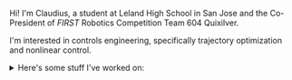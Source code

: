 Hi! I'm Claudius, a student at Leland High School in San Jose and the Co-President of *FIRST* Robotics Competition Team 604 Quixilver.

I'm interested in controls engineering, specifically trajectory optimization and nonlinear control.


<details>
  <summary markdown="span">Here's some stuff I've worked on:</summary>
  <p align="center">
    <img src="https://github.com/cttdev/cttdev/blob/main/resources/WPILibDev.png" height="50">
  </p>

  <p align="center">
    <a href="https://github.com/wpilibsuite/allwpilib"><em>WPILib</em></a>: Worked on a modern controls library for WPILib in both Java and C++.
  </p>

  ---

  <p align="center">
    <img src="https://github.com/cttdev/cttdev/blob/main/resources/quikplan.png" height="60">
  </p>


  <p align="center">
    <a href="https://github.com/wpilibsuite/allwpilib"><em>Quikplan</em></a>: Developed a <a href="https://www.youtube.com/watch?v=0hyvYzN-jH0">time-optimal trajectory generator</a> for wheeled, nonholonomic robots in Python.
  </p>

  ---

  <p align="center">
    <em>Robotnik</em>: Maintained a robot control framework in Java.
  </p>
</details>
